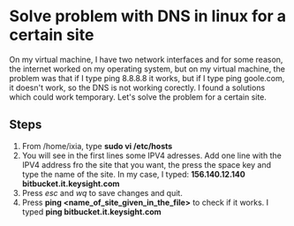 # Solve problem with DNS in linux for a certain site

On my virtual machine, I have two network interfaces and for some reason, the internet worked on my operating system, but on my virtual machine, the problem was that if I type ping 8.8.8.8 it works, but if I type ping goole.com, it doesn't work, so the DNS is not working corectly. I found a solutions which could work temporary. Let's solve the problem for a certain site.

Steps
-

1. From /home/ixia, type **sudo vi /etc/hosts**
2. You will see in the first lines some IPV4 adresses. Add one line with the IPV4 address fro the site that you want, the press the space key and type the name of the site. In my case, I typed: **156.140.12.140  bitbucket.it.keysight.com**
3. Press *esc* and *wq* to save changes and quit.
4. Press **ping <name_of_site_given_in_the_file>** to check if it works. I typed **ping bitbucket.it.keysight.com**